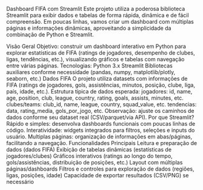 Dashboard FIFA com Streamlit
Este projeto utiliza a poderosa biblioteca Streamlit para exibir dados e tabelas de forma rápida, dinâmica e de fácil compreensão. Em poucas linhas, vamos criar um dashboard com múltiplas páginas e informações dinâmicas, aproveitando a simplicidade da combinação de Python e Streamlit.

Visão Geral
Objetivo: construir um dashboard interativo em Python para explorar estatísticas de FIFA (ratings de jogadores, desempenho de clubes, ligas, tendências, etc.), visualizando gráficos e tabelas com navegação entre várias páginas.
Tecnologias:
Python 3.x
Streamlit
Bibliotecas auxiliares conforme necessidade (pandas, numpy, matplotlib/plotly, seaborn, etc.)
Dados FIFA
O projeto utiliza datasets com informações de FIFA (ratings de jogadores, gols, assistências, minutos, posição, clube, liga, país, idade, etc.).
Estrutura típica de dados esperada:
jogadores: id, name, age, position, club, league, country, rating, goals, assists, minutes, etc.
clubes/teams: club_id, name, league, country, squad_value, etc.
tendencias: data, rating_media, gols_por_jogo, etc.
Observação: ajuste os caminhos de dados conforme seu dataset real (CSV/parquet/via API).
Por que Streamlit?
Rápido e simples: desenvolva dashboards funcionais com poucas linhas de código.
Interatividade: widgets integrados para filtros, seleções e inputs do usuário.
Multiplas páginas: organização de informações em abas/páginas, facilitando a navegação.
Funcionalidades Principais
 Leitura e preparação de dados (dados FIFA)
 Exibição de tabelas dinâmicas (estatísticas de jogadores/clubes)
 Gráficos interativos (ratings ao longo do tempo, gols/assistências, distribuição de posições, etc.)
 Layout com múltiplas páginas/dashboards
 Filtros e controles para exploração de dados (regiões, ligas, posições, idade)
 Capacidade de exportar resultados (CSV/PNG) se necessário
